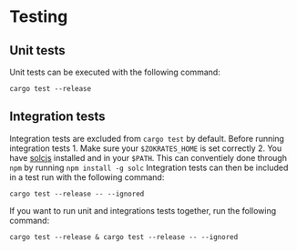 # Testing

## Unit tests
Unit tests can be executed with the following command:

```
cargo test --release
```

## Integration tests

Integration tests are excluded from `cargo test` by default.
Before running integration tests 
    1. Make sure your `$ZOKRATES_HOME` is set correctly 
    2. You have [solcjs](https://github.com/ethereum/solc-js) installed and in your `$PATH`.
    This can conventiely done through `npm` by running 
    ```
    npm install -g solc
    ```
Integration tests can then be included in a test run with the following command:

```
cargo test --release -- --ignored
```
If you want to run unit and integrations tests together, run the following command:
```
cargo test --release & cargo test --release -- --ignored
```